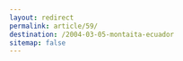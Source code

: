 ```yaml
---
layout: redirect
permalink: article/59/
destination: /2004-03-05-montaita-ecuador
sitemap: false
---
```

